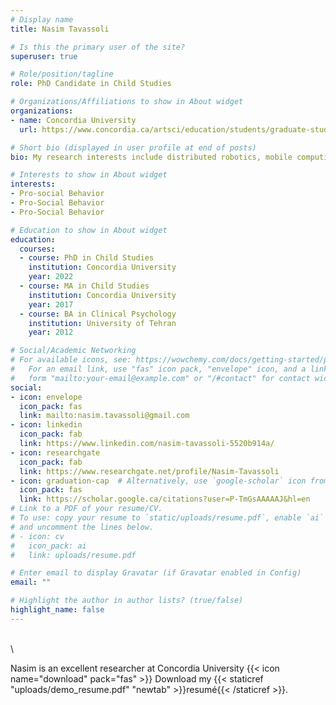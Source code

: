 ```yaml
---
# Display name
title: Nasim Tavassoli

# Is this the primary user of the site?
superuser: true

# Role/position/tagline
role: PhD Candidate in Child Studies

# Organizations/Affiliations to show in About widget
organizations:
- name: Concordia University
  url: https://www.concordia.ca/artsci/education/students/graduate-students/profiles.html#tavassoli

# Short bio (displayed in user profile at end of posts)
bio: My research interests include distributed robotics, mobile computing and programmable matter.

# Interests to show in About widget
interests:
- Pro-social Behavior
- Pro-Social Behavior
- Pro-Social Behavior

# Education to show in About widget
education:
  courses:
  - course: PhD in Child Studies
    institution: Concordia University
    year: 2022
  - course: MA in Child Studies
    institution: Concordia University
    year: 2017
  - course: BA in Clinical Psychology
    institution: University of Tehran
    year: 2012

# Social/Academic Networking
# For available icons, see: https://wowchemy.com/docs/getting-started/page-builder/#icons
#   For an email link, use "fas" icon pack, "envelope" icon, and a link in the
#   form "mailto:your-email@example.com" or "/#contact" for contact widget.
social:
- icon: envelope
  icon_pack: fas
  link: mailto:nasim.tavassoli@gmail.com
- icon: linkedin
  icon_pack: fab
  link: https://www.linkedin.com/nasim-tavassoli-5520b914a/
- icon: researchgate
  icon_pack: fab
  link: https://www.researchgate.net/profile/Nasim-Tavassoli
- icon: graduation-cap  # Alternatively, use `google-scholar` icon from `ai` icon pack
  icon_pack: fas
  link: https://scholar.google.ca/citations?user=P-TmGsAAAAAJ&hl=en
# Link to a PDF of your resume/CV.
# To use: copy your resume to `static/uploads/resume.pdf`, enable `ai` icons in `params.toml`, 
# and uncomment the lines below.
# - icon: cv
#   icon_pack: ai
#   link: uploads/resume.pdf

# Enter email to display Gravatar (if Gravatar enabled in Config)
email: ""

# Highlight the author in author lists? (true/false)
highlight_name: false
---
```

&emsp;&emsp;&emsp;&emsp;&emsp;&emsp;&emsp;&emsp;&emsp;&emsp;&emsp;&emsp;&emsp;&emsp;&emsp;&emsp;&emsp;&emsp;&emsp;&emsp;&emsp;&emsp;&emsp;&emsp;&emsp;&emsp;&emsp;&emsp;&emsp;&emsp;&emsp;&emsp;
\
\

Nasim is an excellent researcher at Concordia University
{{< icon name="download" pack="fas" >}} Download my {{< staticref "uploads/demo_resume.pdf" "newtab" >}}resumé{{< /staticref >}}.
\
\
&emsp;


